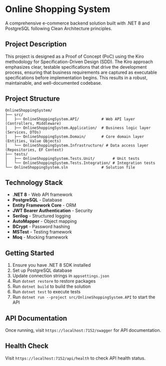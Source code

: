# Online Shopping System

A comprehensive e-commerce backend solution built with .NET 8 and PostgreSQL following Clean Architecture principles.

## Project Description

This project is designed as a Proof of Concept (PoC) using the Kiro methodology for Specification-Driven Design (SDD). The Kiro approach emphasizes clear, testable specifications that drive the development process, ensuring that business requirements are captured as executable specifications before implementation begins. This results in a robust, maintainable, and well-documented codebase.


## Project Structure

```
OnlineShoppingSystem/
├── src/
│   ├── OnlineShoppingSystem.API/          # Web API layer (Controllers, Middleware)
│   ├── OnlineShoppingSystem.Application/  # Business logic layer (Services, DTOs)
│   ├── OnlineShoppingSystem.Domain/       # Core domain layer (Entities, Value Objects)
│   └── OnlineShoppingSystem.Infrastructure/ # Data access layer (Repositories, EF Context)
├── tests/
│   ├── OnlineShoppingSystem.Tests.Unit/        # Unit tests
│   └── OnlineShoppingSystem.Tests.Integration/ # Integration tests
└── OnlineShoppingSystem.sln               # Solution file
```

## Technology Stack

- **.NET 8** - Web API framework
- **PostgreSQL** - Database
- **Entity Framework Core** - ORM
- **JWT Bearer Authentication** - Security
- **Serilog** - Structured logging
- **AutoMapper** - Object mapping
- **BCrypt** - Password hashing
- **MSTest** - Testing framework
- **Moq** - Mocking framework

## Getting Started

1. Ensure you have .NET 8 SDK installed
2. Set up PostgreSQL database
3. Update connection strings in `appsettings.json`
4. Run `dotnet restore` to restore packages
5. Run `dotnet build` to build the solution
6. Run `dotnet test` to execute tests
7. Run `dotnet run --project src/OnlineShoppingSystem.API` to start the API

## API Documentation

Once running, visit `https://localhost:7152/swagger` for API documentation.

## Health Check

Visit `https://localhost:7152/api/health` to check API health status.

